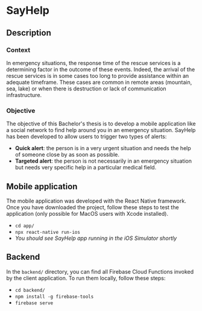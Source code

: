 # SayHelp

## Description
### Context
In emergency situations, the response time of the rescue services is a determining factor in the outcome of these events. Indeed, the arrival of the rescue services is in some cases too long to provide assistance within an adequate timeframe. These cases are common in remote areas (mountain, sea, lake) or when there is destruction or lack of communication infrastructure.

### Objective
The objective of this Bachelor's thesis is to develop a mobile application like a social network to find help around you in an emergency situation. SayHelp has been developed to allow users to trigger two types of alerts:

* **Quick alert**: the person is in a very urgent situation and needs the help of someone close by as soon as possible.
* **Targeted alert**: the person is not necessarily in an emergency situation but needs very specific help in a particular medical field.

## Mobile application
The mobile application was developed with the React Native framework. Once you have downloaded the project, follow these steps to test the application (only possible for MacOS users with Xcode installed).

* `cd app/`
* `npx react-native run-ios`
* *You should see SayHelp app running in the iOS Simulator shortly*

## Backend
In the `backend/` directory, you can find all Firebase Cloud Functions invoked by the client application. To run them locally, follow these steps:

* `cd backend/`
* `npm install -g firebase-tools`
* `firebase serve`
